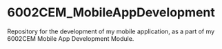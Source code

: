 # 6002CEM_MobileAppDevelopment
Repository for the development of my mobile application, as a part of my 6002CEM Mobile App Development Module.
